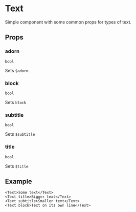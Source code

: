 # Text

Simple component with some common props for types of text.

## Props


### adorn
`bool`

Sets `$adorn`

### block
`bool`

Sets `block`

### subtitle
`bool`

Sets `$subtitle`

### title
`bool`

Sets `$title`

## Example
```svelte
<Text>Some text</Text>
<Text title>Bigger text</Text>
<Text subtitle>Smaller text</Text>
<Text block>Text on its own line</Text>
```
